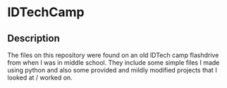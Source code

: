 # IDTechCamp

## Description

The files on this repository were found on an old IDTech camp flashdrive from when I was in middle school. They include some simple files I made using python and also some provided and mildly modified projects that I looked at / worked on.
